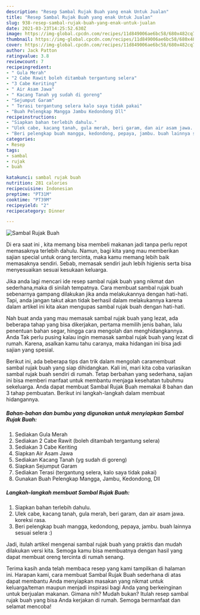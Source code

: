 ```yaml
---
description: "Resep Sambal Rujak Buah yang enak Untuk Jualan"
title: "Resep Sambal Rujak Buah yang enak Untuk Jualan"
slug: 938-resep-sambal-rujak-buah-yang-enak-untuk-jualan
date: 2021-03-23T14:25:52.630Z
image: https://img-global.cpcdn.com/recipes/11d849006ae6bc58/680x482cq70/sambal-rujak-buah-foto-resep-utama.jpg
thumbnail: https://img-global.cpcdn.com/recipes/11d849006ae6bc58/680x482cq70/sambal-rujak-buah-foto-resep-utama.jpg
cover: https://img-global.cpcdn.com/recipes/11d849006ae6bc58/680x482cq70/sambal-rujak-buah-foto-resep-utama.jpg
author: Jack Patton
ratingvalue: 3.8
reviewcount: 7
recipeingredient:
- " Gula Merah"
- "2 Cabe Rawit boleh ditambah tergantung selera"
- "3 Cabe Keriting"
- " Air Asam Jawa"
- " Kacang Tanah yg sudah di goreng"
- "Sejumput Garam"
- " Terasi tergantung selera kalo saya tidak pakai"
- "Buah Pelengkap Mangga Jambu Kedondong Dll"
recipeinstructions:
- "Siapkan bahan terlebih dahulu."
- "Ulek cabe, kacang tanah, gula merah, beri garam, dan air asam jawa. koreksi rasa."
- "Beri pelengkap buah mangga, kedondong, pepaya, jambu. buah lainnya sesuai selera :)"
categories:
- Resep
tags:
- sambal
- rujak
- buah

katakunci: sambal rujak buah 
nutrition: 281 calories
recipecuisine: Indonesian
preptime: "PT31M"
cooktime: "PT39M"
recipeyield: "2"
recipecategory: Dinner

---
```



![Sambal Rujak Buah](https://img-global.cpcdn.com/recipes/11d849006ae6bc58/680x482cq70/sambal-rujak-buah-foto-resep-utama.jpg)

Di era  saat ini , kita memang bisa membeli makanan jadi tanpa perlu repot memasaknya terlebih dahulu. Namun, bagi kita yang mau memberikan sajian special untuk orang tercinta, maka kamu memang lebih baik memasaknya sendiri. Sebab, memasak sendiri jauh lebih higienis serta bisa menyesuaikan sesuai kesukaan keluarga.

Jika anda lagi mencari ide resep sambal rujak buah yang nikmat dan sederhana,maka di sinilah tempatnya. Cara membuat sambal rujak buah  sebenarnya gampang dilakukan jika anda melakukannya dengan hati-hati. Tapi, anda jangan takut akan tidak berhasil dalam melakukannya 
karena dalam artikel ini kita akan mengupas sambal rujak buah dengan hati-hati.  



Nah buat anda yang mau memasak sambal rujak buah yang lezat, ada beberapa tahap yang bisa dikerjakan, pertama memilih jenis bahan, lalu penentuan bahan segar, hingga cara mengolah dan menghidangkannya. Anda Tak perlu pusing kalau ingin memasak sambal rujak buah yang lezat di rumah. Karena, asalkan kamu  tahu caranya, maka hidangan ini bisa jadi sajian yang spesial.

Berikut ini, ada beberapa tips dan trik dalam mengolah caramembuat sambal rujak buah yang siap dihidangkan. Kali ini, mari kita coba variasikan sambal rujak buah sendiri di rumah. Tetap berbahan yang sederhana, sajian ini bisa memberi manfaat untuk membantu menjaga kesehatan tubuhmu sekeluarga. Anda dapat membuat Sambal Rujak Buah memakai 8 bahan dan 3 tahap pembuatan. Berikut ini langkah-langkah dalam membuat hidangannya.

<!--inarticleads1-->

##### Bahan-bahan dan bumbu yang digunakan untuk menyiapkan Sambal Rujak Buah:

1. Sediakan  Gula Merah
1. Sediakan 2 Cabe Rawit (boleh ditambah tergantung selera)
1. Sediakan 3 Cabe Keriting
1. Siapkan  Air Asam Jawa
1. Sediakan  Kacang Tanah (yg sudah di goreng)
1. Siapkan Sejumput Garam
1. Sediakan  Terasi (tergantung selera, kalo saya tidak pakai)
1. Gunakan Buah Pelengkap Mangga, Jambu, Kedondong, Dll




<!--inarticleads2-->

##### Langkah-langkah membuat Sambal Rujak Buah:

1. Siapkan bahan terlebih dahulu.
1. Ulek cabe, kacang tanah, gula merah, beri garam, dan air asam jawa. koreksi rasa.
1. Beri pelengkap buah mangga, kedondong, pepaya, jambu. buah lainnya sesuai selera :)




Jadi, itulah artikel mengenai  sambal rujak buah  yang praktis dan mudah dilakukan versi kita. Semoga kamu bisa membuatnya dengan hasil yang dapat membuat oreng tercinta di rumah senang. 

Terima kasih anda telah membaca resep yang kami tampilkan di halaman ini. Harapan kami, cara membuat  Sambal Rujak Buah sederhana di atas dapat membantu Anda menyiapkan masakan yang nikmat untuk keluarga/teman maupun menjadi inspirasi bagi Anda yang berkeinginan untuk berjualan makanan. Gimana nih? Mudah bukan? Itulah resep sambal rujak buah yang bisa Anda kerjakan di rumah. Semoga bermanfaat dan selamat mencoba!

